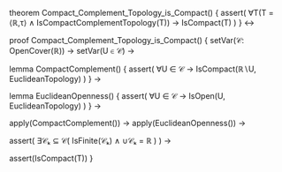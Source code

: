 theorem Compact_Complement_Topology_is_Compact() {
  assert(
    ∀T(T = ⟨ℝ,τ⟩ ∧ IsCompactComplementTopology(T)) →
    IsCompact(T)
  )
} ↔

proof Compact_Complement_Topology_is_Compact() {
  setVar(𝒞: OpenCover(ℝ)) →
  setVar(U ∈ 𝒞) →
  
  lemma CompactComplement() {
    assert(
      ∀U ∈ 𝒞 → IsCompact(ℝ∖U, EuclideanTopology)
    )
  } →
  
  lemma EuclideanOpenness() {
    assert(
      ∀U ∈ 𝒞 → IsOpen(U, EuclideanTopology)
    )
  } →
  
  apply(CompactComplement()) →
  apply(EuclideanOpenness()) →
  
  assert(
    ∃𝒞ₖ ⊆ 𝒞(
      IsFinite(𝒞ₖ) ∧
      ∪𝒞ₖ = ℝ
    )
  ) →
  
  assert(IsCompact(T))
}